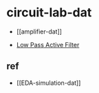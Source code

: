 
# circuit-lab-dat

- [[amplifier-dat]]

- [Low Pass Active Filter](https://www.circuitlab.com/editor/#?id=z84zq5)



## ref 

- [[EDA-simulation-dat]]